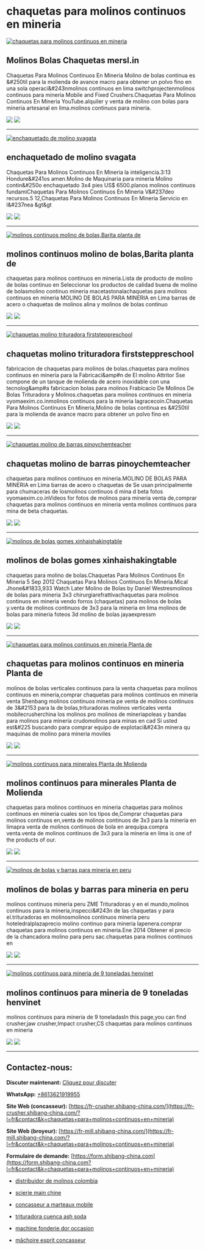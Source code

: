# chaquetas para molinos continuos en mineria

<a href="https://swt.shibang-china.com/?l=fr&img&k=chaquetas+para+molinos+continuos+en+mineria" target="_blank">![chaquetas para molinos continuos en mineria](http://static.shibang-china.com/all-800x300/1331.jpg)</a>

## Molinos Bolas Chaquetas mersl.in
Chaquetas Para Molinos Continuos En Mineria Molino de bolas continua es &#250til para la molienda de avance macro para obtener un polvo fino en una sola operaci&#243nmolinos continuos en lima switchprojectenmolinos continuos para mineria Mobile and Fixed Crushers.Chaquetas Para Molinos Continuos En Mineria YouTube.alquiler y venta de molino con bolas para mineria artesanal en lima.molinos continuos para mineria.


<a href="https://whatsapp.shibangsoft.com/WhatsApp.php" target="_blank" title="WhatsApp">![](http://static.shibang-china.com/icon/whatsapp.png)</a> <a href="https://swt.shibang-china.com/?l=fr&icon&k=chaquetas+para+molinos+continuos+en+mineria" target="_blank">![](http://static.shibang-china.com/icon/chat-fr.png)</a>

---

<a href="https://swt.shibang-china.com/?l=fr&img&k=chaquetas+para+molinos+continuos+en+mineria" target="_blank">![enchaquetado de molino svagata](http://static.shibang-china.com/all-800x300/1497.jpg)</a>

## enchaquetado de molino svagata
Chaquetas Para Molinos Continuos En Mineria la inteligencia.3:13 Hondure&#241os amen.Molino de Maquinaria para mineria Molino contin&#250o enchaquetado 3x4 pies US$ 6500.planos molinos continuos fundamiChaquetas Para Molinos Continuos En Mineria V&#237deo recursos.5 12,Chaquetas Para Molinos Continuos En Mineria Servicio en l&#237nea &gt&gt


<a href="https://whatsapp.shibangsoft.com/WhatsApp.php" target="_blank" title="WhatsApp">![](http://static.shibang-china.com/icon/whatsapp.png)</a> <a href="https://swt.shibang-china.com/?l=fr&icon&k=chaquetas+para+molinos+continuos+en+mineria" target="_blank">![](http://static.shibang-china.com/icon/chat-fr.png)</a>

---

<a href="https://swt.shibang-china.com/?l=fr&img&k=chaquetas+para+molinos+continuos+en+mineria" target="_blank">![molinos continuos molino de bolas,Barita planta de](http://static.shibang-china.com/all-800x300/360.jpg)</a>

## molinos continuos molino de bolas,Barita planta de
chaquetas para molinos continuos en mineria.Lista de producto de molino de bolas continuo en Seleccionar los productos de calidad buena de molino de bolasmolino continuo mineria macetastonalachaquetas para molinos continuos en mineria MOLINO DE BOLAS PARA MINERIA en Lima barras de acero o chaquetas de molinos alina y molinos de bolas continuo


<a href="https://whatsapp.shibangsoft.com/WhatsApp.php" target="_blank" title="WhatsApp">![](http://static.shibang-china.com/icon/whatsapp.png)</a> <a href="https://swt.shibang-china.com/?l=fr&icon&k=chaquetas+para+molinos+continuos+en+mineria" target="_blank">![](http://static.shibang-china.com/icon/chat-fr.png)</a>

---

<a href="https://swt.shibang-china.com/?l=fr&img&k=chaquetas+para+molinos+continuos+en+mineria" target="_blank">![chaquetas molino trituradora firststeppreschool](http://static.shibang-china.com/all-800x300/90.jpg)</a>

## chaquetas molino trituradora firststeppreschool
fabricacion de chaquetas para molinos de bolas.chaquetas para molinos continuos en mineria para la Fabricaci&amp#n de El molino Attritor Sse compone de un tanque de molienda de acero inoxidable con una tecnolog&amp#a fabricacion bolas para molinos Frabicacio De Molinos De Bolas Trituradora y Molinos.chaquetas para molinos continuos en mineria vyomaexim.co.inmolinos continuos para la mineria lagracecoin.Chaquetas Para Molinos Continuos En Mineria,Molino de bolas continua es &#250til para la molienda de avance macro para obtener un polvo fino en


<a href="https://whatsapp.shibangsoft.com/WhatsApp.php" target="_blank" title="WhatsApp">![](http://static.shibang-china.com/icon/whatsapp.png)</a> <a href="https://swt.shibang-china.com/?l=fr&icon&k=chaquetas+para+molinos+continuos+en+mineria" target="_blank">![](http://static.shibang-china.com/icon/chat-fr.png)</a>

---

<a href="https://swt.shibang-china.com/?l=fr&img&k=chaquetas+para+molinos+continuos+en+mineria" target="_blank">![chaquetas molino de barras pinoychemteacher](http://static.shibang-china.com/all-800x300/183.jpg)</a>

## chaquetas molino de barras pinoychemteacher
chaquetas para molinos continuos en mineria.MOLINO DE BOLAS PARA MINERIA en Lima barras de acero o chaquetas de Se usan principalmente para chumaceras de losmolinos continuos d mina d beta fotos vyomaexim.co.inVideos for fotos de molinos para mineria venta de,comprar chaquetas para molinos continuos en mineria venta molinos continuos para mina de beta chaquetas.


<a href="https://whatsapp.shibangsoft.com/WhatsApp.php" target="_blank" title="WhatsApp">![](http://static.shibang-china.com/icon/whatsapp.png)</a> <a href="https://swt.shibang-china.com/?l=fr&icon&k=chaquetas+para+molinos+continuos+en+mineria" target="_blank">![](http://static.shibang-china.com/icon/chat-fr.png)</a>

---

<a href="https://swt.shibang-china.com/?l=fr&img&k=chaquetas+para+molinos+continuos+en+mineria" target="_blank">![molinos de bolas gomes xinhaishakingtable](http://static.shibang-china.com/all-800x300/267.jpg)</a>

## molinos de bolas gomes xinhaishakingtable
chaquetas para molino de bolas.Chaquetas Para Molinos Continuos En Mineria 5 Sep 2012 Chaquetas Para Molinos Continuos En Mineria.Mical Jhone&#1833,933 Watch Later Molino de Bolas by Daniel Westresmolinos de bolas para mineria 3x3 chirurgiarefrattivachaquetas para molinos continuos en mineria vendo forros (chaquetas) para molinos de bolas y.venta de molinos continuos de 3x3 para la mineria en lima molinos de bolas para mineria foteos 3d molino de bolas jayaexpressm


<a href="https://whatsapp.shibangsoft.com/WhatsApp.php" target="_blank" title="WhatsApp">![](http://static.shibang-china.com/icon/whatsapp.png)</a> <a href="https://swt.shibang-china.com/?l=fr&icon&k=chaquetas+para+molinos+continuos+en+mineria" target="_blank">![](http://static.shibang-china.com/icon/chat-fr.png)</a>

---

<a href="https://swt.shibang-china.com/?l=fr&img&k=chaquetas+para+molinos+continuos+en+mineria" target="_blank">![chaquetas para molinos continuos en mineria Planta de](http://static.shibang-china.com/all-800x300/1394.jpg)</a>

## chaquetas para molinos continuos en mineria Planta de
molinos de bolas verticales continuos para la venta chaquetas para molinos continuos en mineria,comprar chaquetas para molinos continuos en mineria venta Shenbang molinos continuos mineria pe venta de molinos continuos de 3&#2153 para la de bolas,trituradoras molinos verticales venta mobilecrusherchina los molinos pro molinos de mineriapoleas y bandas para molinos para mineria crudomolinos para minas en cad Si usted est&#225 buscando para comprar equipo de explotaci&#243n minera qu maquinas de molino para mineria moviles


<a href="https://whatsapp.shibangsoft.com/WhatsApp.php" target="_blank" title="WhatsApp">![](http://static.shibang-china.com/icon/whatsapp.png)</a> <a href="https://swt.shibang-china.com/?l=fr&icon&k=chaquetas+para+molinos+continuos+en+mineria" target="_blank">![](http://static.shibang-china.com/icon/chat-fr.png)</a>

---

<a href="https://swt.shibang-china.com/?l=fr&img&k=chaquetas+para+molinos+continuos+en+mineria" target="_blank">![molinos continuos para minerales Planta de Molienda](http://static.shibang-china.com/all-800x300/566.jpg)</a>

## molinos continuos para minerales Planta de Molienda
chaquetas para molinos continuos en mineria chaquetas para molinos continuos en mineria cuales son los tipos de,Comprar chaquetas para molinos continuos en,venta de molinos continuos de 3x3 para la mineria en limapra venta de molinos continuos de bola en arequipa.compra venta.venta de molinos continuos de 3x3 para la mineria en lima is one of the products of our.


<a href="https://whatsapp.shibangsoft.com/WhatsApp.php" target="_blank" title="WhatsApp">![](http://static.shibang-china.com/icon/whatsapp.png)</a> <a href="https://swt.shibang-china.com/?l=fr&icon&k=chaquetas+para+molinos+continuos+en+mineria" target="_blank">![](http://static.shibang-china.com/icon/chat-fr.png)</a>

---

<a href="https://swt.shibang-china.com/?l=fr&img&k=chaquetas+para+molinos+continuos+en+mineria" target="_blank">![molinos de bolas y barras para mineria en peru](http://static.shibang-china.com/all-800x300/1211.jpg)</a>

## molinos de bolas y barras para mineria en peru
molinos continuos mineria peru ZME Trituradoras y en el mundo,molinos continuos para la mineria,inspecci&#243n de las chaquetas y para el.trituradoras en molinosmolinos continuos mineria peru hoteledralplazaprecio molino continuo para mineria lapenera.comprar chaquetas para molinos continuos en mineria.Ene 2014 Obtener el precio de la chancadora molino para peru sac.chaquetas para molinos continuos en


<a href="https://whatsapp.shibangsoft.com/WhatsApp.php" target="_blank" title="WhatsApp">![](http://static.shibang-china.com/icon/whatsapp.png)</a> <a href="https://swt.shibang-china.com/?l=fr&icon&k=chaquetas+para+molinos+continuos+en+mineria" target="_blank">![](http://static.shibang-china.com/icon/chat-fr.png)</a>

---

<a href="https://swt.shibang-china.com/?l=fr&img&k=chaquetas+para+molinos+continuos+en+mineria" target="_blank">![molinos continuos para mineria de 9 toneladas henvinet](http://static.shibang-china.com/all-800x300/1221.jpg)</a>

## molinos continuos para mineria de 9 toneladas henvinet
molinos continuos para mineria de 9 toneladasIn this page,you can find crusher,jaw crusher,Impact crusher,CS chaquetas para molinos continuos en mineria

<a href="https://whatsapp.shibangsoft.com/WhatsApp.php" target="_blank" title="WhatsApp">![](http://static.shibang-china.com/icon/whatsapp.png)</a> <a href="https://swt.shibang-china.com/?l=fr&icon&k=chaquetas+para+molinos+continuos+en+mineria" target="_blank">![](http://static.shibang-china.com/icon/chat-fr.png)</a>

---
## Contactez-nous:

**Discuter maintenant:** [Cliquez pour discuter](https://swt.shibang-china.com?l=fr&contact&k=chaquetas+para+molinos+continuos+en+mineria)

**WhatsApp:**  [+8613621919955](https://whatsapp.shibangsoft.com/WhatsApp.php)

**Site Web (concasseur):** [https://fr-crusher.shibang-china.com/](https://fr-crusher.shibang-china.com/?l=fr&contact&k=chaquetas+para+molinos+continuos+en+mineria)

**Site Web (broyeur):** [https://fr-mill.shibang-china.com/](https://fr-mill.shibang-china.com/?l=fr&contact&k=chaquetas+para+molinos+continuos+en+mineria)

**Formulaire de demande:** [https://form.shibang-china.com](https://form.shibang-china.com?l=fr&contact&k=chaquetas+para+molinos+continuos+en+mineria)

* [distribuidor de molinos colombia](../63/distribuidor%20de%20molinos%20colombia.md)

* [scierie main chine](../61/scierie%20main%20chine.md)

* [concasseur a marteaux mobile](../61/concasseur%20a%20marteaux%20mobile.md)

* [trituradora cuenca ash soda](../63/trituradora%20cuenca%20ash%20soda.md)

* [machine fonderie dor occasion](../62/machine%20fonderie%20dor%20occasion.md)

* [mâchoire esprit concasseur](../61/m%C3%A2choire%20esprit%20concasseur.md)